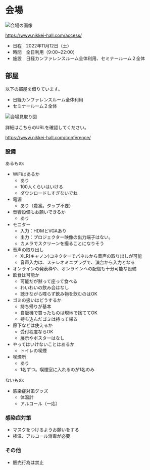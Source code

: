 # 会場

![会場の画像](https://www.nikkei-hall.com/common/images/conference/conference_photo_01_L.jpg)

https://www.nikkei-hall.com/access/

* 日程　2022年11月12日（土）
* 時間　全日利用（9:00~22:00）
* 施設　日経カンファレンスルーム全体利用、セミナールーム２全体

## 部屋

以下の部屋を借りています。

* 日経カンファレンスルーム全体利用
* セミナールーム２全体

![会場見取り図](https://user-images.githubusercontent.com/854049/173325805-61c61580-7d44-4dca-a4a8-a386e82c12a3.png)

詳細はこちらのURLを確認してください。

https://www.nikkei-hall.com/conference/

### 設備

あるもの:

* WiFiはあるか
    * あり
    * 100人くらいはいける
    * ダウンロードしすぎないでね
* 電源
    * あり（豊富。タップ不要）
* 音響設備もお願いできるか
    * あり
* モニター
    * 入力：HDMとVGAあり
    * 出力：プロジェクター映像の出力端子はない。
    * カメラでスクリーンを撮ることになりそう
* 音声の取り出し
    * XLR(キャノン)コネクターでパネルから音声の取り出しが可能
    * 音声入力は、ステレオミニプラグで、演台から入力となる
* オンラインの発表枠や、オンラインへの配信も十分可能な設備
* 飲食は可能か
    * 可能だが黙って座って食べる
    * わいわいの飲み会はなし
    * 聴きながら喋らず飲み物を飲むのはOK
* ゴミの扱いはどうするか
    * 持ち帰りが基本
    * 自販機で買ったものは現地で捨ててOK
    * 持ち込んだゴミは持って帰る
* 廊下などは使えるか
    * 受付程度ならOK
    * 展示やポスターはなし
* やってはいけないことはあるか
    * トイレの喫煙
* 喫煙所
    * あり
    * 1名ずつ。喫煙室に入れるのが1名のみ


ないもの:

* 感染症対策グッズ
    * 体温計
    * アルコール（一応）
    

### 感染症対策

* マスクをつけるようお願いをする
* 検温、アルコール消毒が必要

### その他

* 販売行為は禁止
